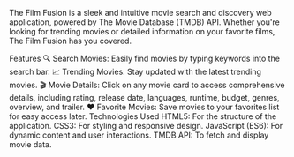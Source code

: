 The Film Fusion is a sleek and intuitive movie search and discovery web application, powered by The Movie Database (TMDB) API. Whether you're looking for trending movies or detailed information on your favorite films, The Film Fusion has you covered.

Features
🔍 Search Movies: Easily find movies by typing keywords into the search bar.
📈 Trending Movies: Stay updated with the latest trending movies.
🎬 Movie Details: Click on any movie card to access comprehensive details, including rating, release date, languages, runtime, budget, genres, overview, and trailer.
❤️ Favorite Movies: Save movies to your favorites list for easy access later.
Technologies Used
HTML5: For the structure of the application.
CSS3: For styling and responsive design.
JavaScript (ES6): For dynamic content and user interactions.
TMDB API: To fetch and display movie data.
